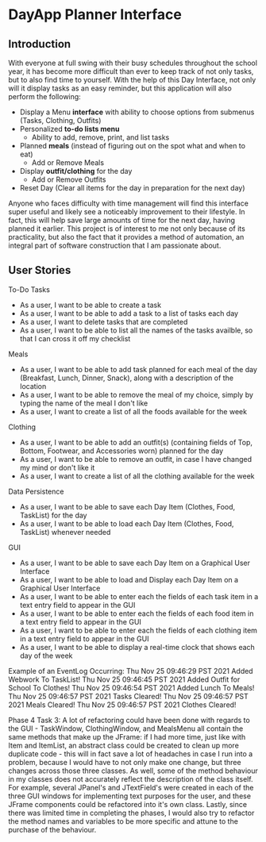 # DayApp Planner Interface 

## Introduction 


With everyone at full swing with their busy schedules throughout the school year, it has become more difficult
than ever to keep track of not only tasks, but to also find time to yourself. 
With the help of this Day Interface, not only will it display tasks as an easy reminder, but this application will 
also perform the following:

- Display a Menu **interface** with ability to choose options from submenus (Tasks, Clothing, Outfits)
- Personalized **to-do lists menu** 
  - Ability to add, remove, print, and list tasks
- Planned **meals** (instead of figuring out on the spot what and when to eat)
  - Add or Remove Meals
- Display **outfit/clothing** for the day
  - Add or Remove Outfits
- Reset Day (Clear all items for the day in preparation for the next day)

Anyone who faces difficulty with time management will find this interface super useful and likely see a noticeably 
improvement 
to their lifestyle. In fact, this will help save large amounts of time for the next day, having planned it earlier. 
This project is of interest to me not only because of its practicality, but also the fact that it provides a method of
automation, an integral
part of software construction that I am passionate about.

## User Stories
To-Do Tasks

- As a user, I want to be able to create a task
- As a user, I want to be able to add a task to a list of tasks each day
- As a user, I want to delete tasks that are completed
- As a user, I want to be able to list all the names of the tasks availble, so that I can cross
  it off my checklist


Meals

- As a user, I want to be able to add task planned for each meal of the day (Breakfast, Lunch, Dinner, Snack), along with a description of the location
- As a user, I want to be able to remove the meal of my choice, simply by typing the name of the meal I don't like
- As a user, I want to create a list of all the foods available for the week

Clothing

- As a user, I want to be able to add an outfit(s) (containing fields of Top, Bottom, Footwear, and Accessories worn) 
 planned for the day
- As a user, I want to be able to remove an outfit, in case I have changed my mind or don't like it
- As a user, I want to create a list of all the clothing available for the week

Data Persistence

- As a user, I want to be able to save each Day Item (Clothes, Food, TaskList) for the day
- As a user, I want to be able to load each Day Item (Clothes, Food, TaskList) whenever needed

GUI
- As a user, I want to be able to save each Day Item on a Graphical User Interface
- As a user, I want to be able to load and Display each Day Item on a Graphical User Interface
- As a user, I want to be able to enter each the fields of each task item in a text entry field to appear in the GUI 
- As a user, I want to be able to enter each the fields of each food item in a text entry field to appear in the GUI
- As a user, I want to be able to enter each the fields of each clothing item in a text entry field to appear in the GUI
- As a user, I want to be able to display a real-time clock that shows each day of the week

Example of an EventLog Occurring:
Thu Nov 25 09:46:29 PST 2021
Added Webwork To TaskList!
Thu Nov 25 09:46:45 PST 2021
Added Outfit for School To Clothes!
Thu Nov 25 09:46:54 PST 2021
Added Lunch To Meals!
Thu Nov 25 09:46:57 PST 2021
Tasks Cleared!
Thu Nov 25 09:46:57 PST 2021
Meals Cleared!
Thu Nov 25 09:46:57 PST 2021
Clothes Cleared!

Phase 4 Task 3:
A lot of refactoring could have been done with regards to the GUI - TaskWindow, ClothingWindow, and MealsMenu all 
contain the same methods that make up the JFrame: if I had more time, just like with Item and ItemList,
an abstract class could be created to clean up more duplicate code - this will in fact save a lot of headaches in case 
I run into a problem, because I would have to not only make one change, but three changes across those three classes.
As well, some of the method behaviour in my classes does not accurately reflect the description of the class itself.
For example, several JPanel's and JTextField's were created in each of the three GUI windows for implementing text
purposes for the user, and these JFrame components could be refactored into it's own class. Lastly, since there
was limited time in completing the phases, I would also try to refactor the method names and variables to be more 
specific and attune to the purchase of the behaviour.
